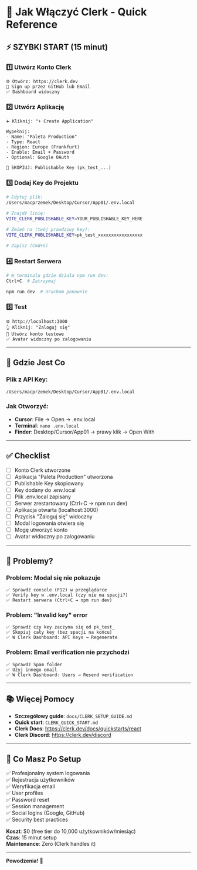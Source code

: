 # 🔐 **Jak Włączyć Clerk - Quick Reference**

## ⚡ **SZYBKI START (15 minut)**

### **1️⃣ Utwórz Konto Clerk**
```
🌐 Otwórz: https://clerk.dev
📝 Sign up przez GitHub lub Email
✅ Dashboard widoczny
```

### **2️⃣ Utwórz Aplikację**
```
➕ Kliknij: "+ Create Application"

Wypełnij:
- Name: "Paleta Production"
- Type: React
- Region: Europe (Frankfurt)
- Enable: Email + Password
- Optional: Google OAuth

🔑 SKOPIUJ: Publishable Key (pk_test_...)
```

### **3️⃣ Dodaj Key do Projektu**
```bash
# Edytuj plik:
/Users/macprzemek/Desktop/Cursor/App01/.env.local

# Znajdź linię:
VITE_CLERK_PUBLISHABLE_KEY=YOUR_PUBLISHABLE_KEY_HERE

# Zmień na (twój prawdziwy key):
VITE_CLERK_PUBLISHABLE_KEY=pk_test_xxxxxxxxxxxxxxxxx

# Zapisz (Cmd+S)
```

### **4️⃣ Restart Serwera**
```bash
# W terminalu gdzie działa npm run dev:
Ctrl+C  # Zatrzymaj

npm run dev  # Uruchom ponownie
```

### **5️⃣ Test**
```
🌐 http://localhost:3000
👆 Kliknij: "Zaloguj się"
📝 Utwórz konto testowe
✅ Avatar widoczny po zalogowaniu
```

---

## 📁 **Gdzie Jest Co**

### **Plik z API Key:**
```
/Users/macprzemek/Desktop/Cursor/App01/.env.local
```

### **Jak Otworzyć:**
- **Cursor**: File → Open → .env.local
- **Terminal**: `nano .env.local`
- **Finder**: Desktop/Cursor/App01 → prawy klik → Open With

---

## ✅ **Checklist**

- [ ] Konto Clerk utworzone
- [ ] Aplikacja "Paleta Production" utworzona
- [ ] Publishable Key skopiowany
- [ ] Key dodany do .env.local
- [ ] Plik .env.local zapisany
- [ ] Serwer zrestartowany (Ctrl+C → npm run dev)
- [ ] Aplikacja otwarta (localhost:3000)
- [ ] Przycisk "Zaloguj się" widoczny
- [ ] Modal logowania otwiera się
- [ ] Mogę utworzyć konto
- [ ] Avatar widoczny po zalogowaniu

---

## 🐛 **Problemy?**

### **Problem: Modal się nie pokazuje**
```
✅ Sprawdź console (F12) w przeglądarce
✅ Verify key w .env.local (czy nie ma spacji?)
✅ Restart serwera (Ctrl+C → npm run dev)
```

### **Problem: "Invalid key" error**
```
✅ Sprawdź czy key zaczyna się od pk_test_
✅ Skopiuj cały key (bez spacji na końcu)
✅ W Clerk Dashboard: API Keys → Regenerate
```

### **Problem: Email verification nie przychodzi**
```
✅ Sprawdź Spam folder
✅ Użyj innego email
✅ W Clerk Dashboard: Users → Resend verification
```

---

## 📚 **Więcej Pomocy**

- **Szczegółowy guide**: `docs/CLERK_SETUP_GUIDE.md`
- **Quick start**: `CLERK_QUICK_START.md`
- **Clerk Docs**: https://clerk.dev/docs/quickstarts/react
- **Clerk Discord**: https://clerk.dev/discord

---

## 🎯 **Co Masz Po Setup**

✅ Profesjonalny system logowania  
✅ Rejestracja użytkowników  
✅ Weryfikacja email  
✅ User profiles  
✅ Password reset  
✅ Session management  
✅ Social logins (Google, GitHub)  
✅ Security best practices  

**Koszt**: $0 (free tier do 10,000 użytkowników/miesiąc)  
**Czas**: 15 minut setup  
**Maintenance**: Zero (Clerk handles it)  

---

**Powodzenia!** 🚀

